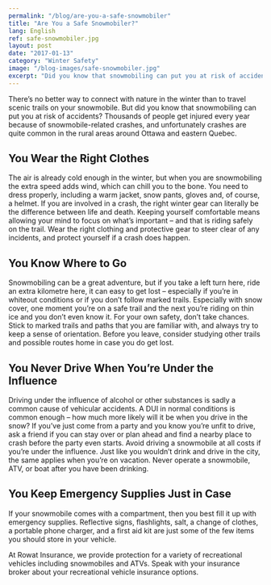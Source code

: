 ```yaml
---
permalink: "/blog/are-you-a-safe-snowmobiler"
title: "Are You a Safe Snowmobiler?"
lang: English
ref: safe-snowmobiler.jpg
layout: post
date: "2017-01-13"
category: "Winter Safety"
image: "/blog-images/safe-snowmobiler.jpg"
excerpt: "Did you know that snowmobiling can put you at risk of accidents? Thousands of people get injured every year because of snowmobile-related crashes, and unfortunately crashes are quite common in the rural areas around Ottawa and eastern Quebec."
---
```


There’s no better way to connect with nature in the winter than to travel scenic trails on your snowmobile. But did you know that snowmobiling can put you at risk of accidents? Thousands of people get injured every year because of snowmobile-related crashes, and unfortunately crashes are quite common in the rural areas around Ottawa and eastern Quebec.

## You Wear the Right Clothes
The air is already cold enough in the winter, but when you are snowmobiling the extra speed adds wind, which can chill you to the bone. You need to dress properly, including a warm jacket, snow pants, gloves and, of course, a helmet. If you are involved in a crash, the right winter gear can literally be the difference between life and death. Keeping yourself comfortable means allowing your mind to focus on what’s important – and that is riding safely on the trail. Wear the right clothing and protective gear to steer clear of any incidents, and protect yourself if a crash does happen.

## You Know Where to Go
Snowmobiling can be a great adventure, but if you take a left turn here, ride an extra kilometre here, it can easy to get lost – especially if you’re in whiteout conditions or if you don’t follow marked trails. Especially with snow cover, one moment you’re on a safe trail and the next you’re riding on thin ice and you don’t even know it. For your own safety, don’t take chances. Stick to marked trails and paths that you are familiar with, and always try to keep a sense of orientation. Before you leave, consider studying other trails and possible routes home in case you do get lost.

## You Never Drive When You’re Under the Influence
Driving under the influence of alcohol or other substances is sadly a common cause of vehicular accidents. A DUI in normal conditions is common enough – how much more likely will it be when you drive in the snow? If you’ve just come from a party and you know you’re unfit to drive, ask a friend if you can stay over or plan ahead and find a nearby place to crash before the party even starts. Avoid driving a snowmobile at all costs if you’re under the influence. Just like you wouldn’t drink and drive in the city, the same applies when you’re on vacation. Never operate a snowmobile, ATV, or boat after you have been drinking.

## You Keep Emergency Supplies Just in Case
If your snowmobile comes with a compartment, then you best fill it up with emergency supplies. Reflective signs, flashlights, salt, a change of clothes, a portable phone charger, and a first aid kit are just some of the few items you should store in your vehicle.

At Rowat Insurance, we provide protection for a variety of recreational vehicles including snowmobiles and ATVs. Speak with your insurance broker about your recreational vehicle insurance options.